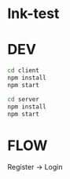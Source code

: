 # lnk-test

# DEV

```bash
cd client
npm install
npm start

cd server
npm install
npm start

```

# FLOW
Register -> Login